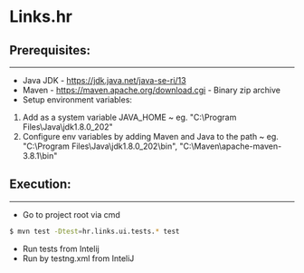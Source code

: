 # Links.hr

## Prerequisites:
---------------
- Java JDK - https://jdk.java.net/java-se-ri/13
- Maven - https://maven.apache.org/download.cgi - Binary zip archive
- Setup environment variables: 
1. Add as a system variable JAVA_HOME ~ eg. "C:\Program Files\Java\jdk1.8.0_202"
2. Configure env variables by adding Maven and Java to the path ~ eg. "C:\Program Files\Java\jdk1.8.0_202\bin", "C:\Maven\apache-maven-3.8.1\bin"

## Execution:
---------------
*   Go to project root via cmd 
```sh
$ mvn test -Dtest=hr.links.ui.tests.* test
``` 
*   Run tests from Intelij
*   Run by testng.xml from InteliJ

